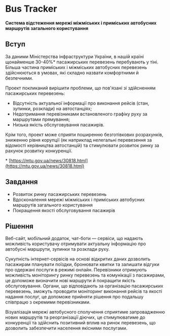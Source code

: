 # Bus Tracker
**Система відстеження мережі міжміських і приміських автобусних маршрутів загального користування**

## Вступ

За даними Міністерства інфраструктури України, в нашій країні щонайменше 30-40%* пасажирських перевезень перебувають у тіні. Більша частина приміських і міжміських автобусних перевезень здійснюються в умовах, які складно назвати комфортними й безпечними.

Проект покликаний вирішити проблеми, що пов'язані зі здійсненням пасажирських перевезень:
- Відсутність актуальної інформації про виконання рейсів (стан, зупинки, розклади) на автостанціях;
- Недотримання перевізниками встановленого графіку руху за маршрутами прямування;
- Низька якість обслуговування пасажирів.

Крім того, проект може сприяти поширенню безготівкових розрахунків, зниженню рівня корупції (як наприклад нелегальні перевезення за відомості керівництва автостанцій) та стимулювати розвиток ринку за рахунок розвитку конкуренції.

\* [https://mtu.gov.ua/news/30818.html](https://mtu.gov.ua/news/30818.html)

## Завдання

- Розвиток ринку пасажирських перевезень
- Вдосконалення мережі міжміських і приміських автобусних маршрутів загального користування
- Покращення якості обслуговування пасажирів

## Рішення

Веб-сайт, мобільний додаток, чат-боти — сервіси, що надають можливість користувачу отримувати актуальну інформацію про автобусні маршрути, зупинки та розклади руху.

Сукупність інтернет-сервісів на основі відкритих даних дозволить пасажирам планувати поїздки, бронювати квитки та залишати відгуки про одержані послуги в режимі онлайн. Перевізники отримують можливість моніторингу ринку перевезень та комунікації з пасажирами, це допоможе визначити нові маршрути й покращити якість обслуговування. Органи, що відповідають за організацію пасажирських перевезень, зможуть проводити моніторинг виконання рейсів та якості надання послуг, це допоможе прийняти рішення про подальшу співпрацю з окремими перевізниками.

Візуалізація мережі автобусного сполучення сприятиме запровадженню нових маршрутів та реорганізації діючих, це стимулюватиме до конкуренції та здійснить позитивний вплив на ринок перевезень, що дозволить забезпечити населення якісними послугами.